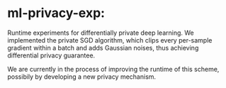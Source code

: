# ml-privacy-exp:
Runtime experiments for differentially private deep learning. We implemented the private SGD algorithm, which clips every per-sample gradient within a batch and adds Gaussian noises, thus achieving differential privacy guarantee.

We are currently in the process of improving the runtime of this scheme, possibily by developing a new privacy mechanism.
